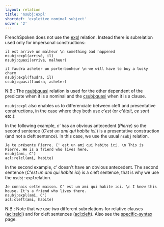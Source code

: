 ```yaml
---
layout: relation
title: 'nsubj:expl'
shortdef: 'expletive nominal subject'
udver: '2'
---
```


FrenchSpoken does not use the [expl]() relation. Instead there is subrelation used only for impersonal constructions:

~~~ sdparse
il est arrivé un malheur \n something bad happened
nsubj:expl(arrivé, il)
nsubj:quasi(arrivé, malheur)
~~~

~~~ sdparse
il faudra acheter un porte-bonheur \n we will have to buy a lucky charm
nsubj:expl(faudra, il)
csubj:quasi(faudra, acheter)
~~~

N.B.: The [nsubj:quasi]() relation is used for the other dependent of the predicate when it is a nominal and the [csubj:quasi]() when it is a clause.

`nsubj:expl` also enables us to differenciate between cleft and presentative constructions, in the case where they both use  _c'est_ (or _c'était_, _ce sont_ etc.):

In the following example, _c'_ has an obvious antecedent (_Pierre_) so the second sentence (_C'est un ami qui habite ici._) is a presentative construction (and not a cleft sentence).
In this case, we use the usual `nsubj` relation.

~~~ sdparse
Je te présente Pierre. C' est un ami qui habite ici. \n This is Pierre. He is a friend who lives here.
nsubj(ami, C')
acl:relcl(ami, habite)
~~~

In the second example, _c'_ doesn't have an obvious antecedent. The second sentence (_C'est un ami qui habite ici_) is a cleft sentence, that is why we use the `nsubj:expl`relation.

~~~ sdparse
Je connais cette maison. C' est un ami qui habite ici. \n I know this house. It's a friend who lives there.
nsubj:expl(ami, C')
acl:cleft(ami, habite)
~~~

N.B.: Note that we use two different subrelations for relative clauses ([acl:relcl]()) and for cleft sentences ([acl:cleft]()). Also see the [specific-syntax](http://universaldependencies.org/fr/overview/specific-syntax.html) page.

